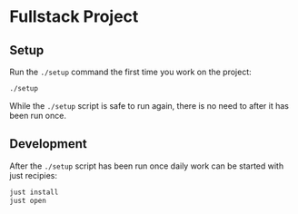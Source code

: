 # Fullstack Project

## Setup

Run the `./setup` command the first time you work on the project:

```sh
./setup
```

While the `./setup` script is safe to run again, there is no need to after it has been
run once.

## Development

After the `./setup` script has been run once daily work can be started with just
recipies:

```sh
just install
just open
```

